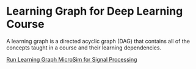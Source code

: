 # Learning Graph for Deep Learning Course

A learning graph is a directed acyclic graph (DAG) that contains all of the
concepts taught in a course and their learning dependencies.

[Run Learning Graph MicroSim for Signal Processing](./view-graph.html)